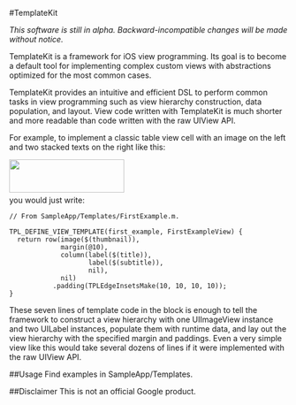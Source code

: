 #TemplateKit

*This software is still in alpha. Backward-incompatible changes will
be made without notice.*

TemplateKit is a framework for iOS view programming. Its goal is to
become a default tool for implementing complex custom views with
abstractions optimized for the most common cases.

TemplateKit provides an intuitive and efficient DSL to perform common
tasks in view programming such as view hierarchy construction, data
population, and layout. View code written with TemplateKit is much
shorter and more readable than code written with the raw UIView API.

For example, to implement a classic table view cell with an image on
the left and two stacked texts on the right like this:

<img src="https://github.com/google/templatekit/blob/master/ExampleView.png" align="left" height="60" width="208" /><br><br><br>

you would just write:

    // From SampleApp/Templates/FirstExample.m.
    
    TPL_DEFINE_VIEW_TEMPLATE(first_example, FirstExampleView) {
      return row(image($(thumbnail)),
                 margin(@10),
                 column(label($(title)),
                        label($(subtitle)),
                        nil),
                 nil)
               .padding(TPLEdgeInsetsMake(10, 10, 10, 10));
    }

These seven lines of template code in the block is enough to tell the framework to
construct a view hierarchy with one UIImageView instance and two UILabel instances,
populate them with runtime data, and lay out the view hierarchy with the specified
margin and paddings. Even a very simple view like this would take several dozens of
lines if it were implemented with the raw UIView API.

##Usage
Find examples in SampleApp/Templates.

##Disclaimer
This is not an official Google product.
